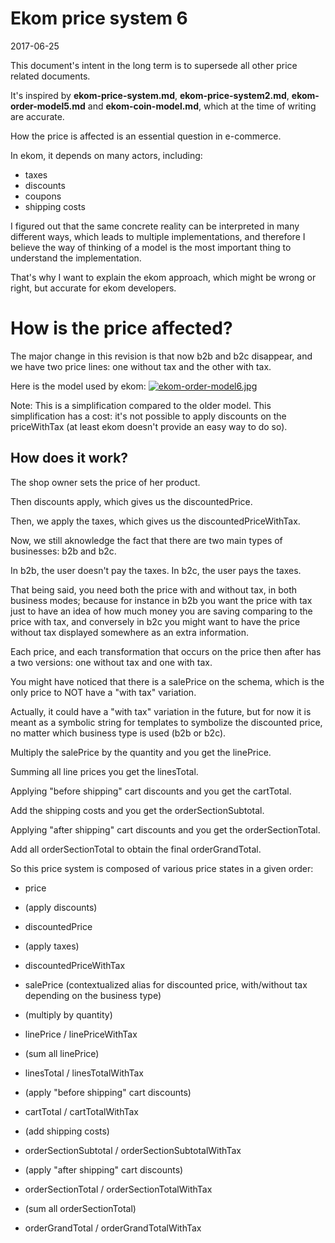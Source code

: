 Ekom price system 6
=====================
2017-06-25


This document's intent in the long term is to supersede all other price related documents.

It's inspired by **ekom-price-system.md**,  **ekom-price-system2.md**, **ekom-order-model5.md** and **ekom-coin-model.md**, which at the time of writing are accurate.


How the price is affected is an essential question in e-commerce.

In ekom, it depends on many actors, including:

- taxes
- discounts
- coupons
- shipping costs



I figured out that the same concrete reality can be interpreted in many different ways,
which leads to multiple implementations, and therefore I believe the way of thinking of a model is 
the most important thing to understand the implementation.

That's why I want to explain the ekom approach, which might be wrong or right, but accurate for ekom developers.




How is the price affected?
===========

The major change in this revision is that now b2b and b2c disappear, and we have two price lines: one without
tax and the other with tax.

Here is the model used by ekom: [![ekom-order-model6.jpg](http://lingtalfi.com/img/kamille-modules/Ekom/ekom-order-model6.jpg)](http://lingtalfi.com/img/kamille-modules/Ekom/ekom-order-model6.jpg)


Note:
This is a simplification compared to the older model.
This simplification has a cost: it's not possible to apply discounts on the priceWithTax (at least ekom doesn't provide
an easy way to do so).



How does it work?
-------

The shop owner sets the price of her product.

Then discounts apply, which gives us the discountedPrice.

Then, we apply the taxes, which gives us the discountedPriceWithTax.

Now, we still aknowledge the fact that there are two main types of businesses: b2b and b2c.

In b2b, the user doesn't pay the taxes. 
In b2c, the user pays the taxes.

That being said, you need both the price with and without tax, in both business modes;
because for instance in b2b you want the price with tax just to have an idea of how much money you are saving
comparing to the price with tax, and conversely in b2c you might want to have the price without tax displayed
somewhere as an extra information.

Each price, and each transformation that occurs on the price then after has a two versions:
one without tax and one with tax.

 
 
You might have noticed that there is a salePrice on the schema, which is the only price to NOT have
a "with tax" variation.

Actually, it could have a "with tax" variation in the future, but for now it is meant as a symbolic
string for templates to symbolize the discounted price, no matter which business type is used (b2b or b2c).

 
Multiply the salePrice by the quantity and you get the linePrice.

Summing all line prices you get the linesTotal.

Applying "before shipping" cart discounts and you get the cartTotal.
 
Add the shipping costs and you get the orderSectionSubtotal.

Applying "after shipping" cart discounts and you get the orderSectionTotal.

Add all orderSectionTotal to obtain the final orderGrandTotal.


So this price system is composed of various price states in a given order:
 
- price 
- (apply discounts) 
- discountedPrice
- (apply taxes) 
- discountedPriceWithTax

- salePrice (contextualized alias for discounted price, with/without tax depending on the business type)
 
- (multiply by quantity) 
 
- linePrice / linePriceWithTax
- (sum all linePrice) 
- linesTotal / linesTotalWithTax
- (apply "before shipping" cart discounts) 
- cartTotal / cartTotalWithTax
- (add shipping costs) 
- orderSectionSubtotal / orderSectionSubtotalWithTax
- (apply "after shipping" cart discounts)
- orderSectionTotal / orderSectionTotalWithTax
- (sum all orderSectionTotal) 
- orderGrandTotal / orderGrandTotalWithTax






